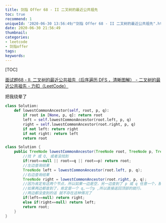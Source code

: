 ```yaml
---
title: 剑指 Offer 68 - II 二叉树的最近公共祖先
toc: true
recommend: 1
uniqueId: '2020-06-30 13:56:49/"剑指 Offer 68 - II 二叉树的最近公共祖先".html'
date: 2020-06-30 21:56:49
thumbnail:
categories:
- leetcode
- 剑指offer
tags:
keywords:
---
```


[TOC]

<!--more-->

[面试题68 - II. 二叉树的最近公共祖先（后序遍历 DFS ，清晰图解） - 二叉树的最近公共祖先 - 力扣（LeetCode）](https://leetcode-cn.com/problems/er-cha-shu-de-zui-jin-gong-gong-zu-xian-lcof/solution/mian-shi-ti-68-ii-er-cha-shu-de-zui-jin-gong-gon-7/)

把我绕晕了

```python
class Solution:
    def lowestCommonAncestor(self, root, p, q):
        if root in [None, p, q]: return root
        left = self.lowestCommonAncestor(root.left, p, q)
        right = self.lowestCommonAncestor(root.right, p, q)
        if not left: return right
        if not right: return left
        return root

```



```java
class Solution {
    public TreeNode lowestCommonAncestor(TreeNode root, TreeNode p, TreeNode q) {
        //找 P 或 Q, 或者没找到
        if(root==null || root==q || root==p) return root;
        //左边查询结果
        TreeNode left = lowestCommonAncestor(root.left, p, q);
        //右边查询结果
        TreeNode right = lowestCommonAncestor(root.right, p, q);
        //因为肯定有这两个节点，所以如果一边是空，另一边查到了 p 或 q 任意一个，那个就是目标节点
        //如果两边都查到了，肯定是一个 q,一个p ,所以直接返回顶部的就行。
        //两边都没查到的话 就不存在这种情况了
        if(left==null) return right;
        else if(right==null) return left;
        return root;
    }
}
```

